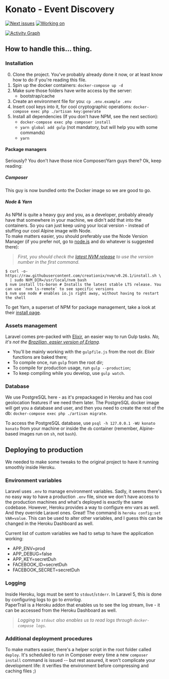 Konato - Event Discovery
========================

[![Next issues](https://badge.waffle.io/konato-events/web.svg?label=ready&title=Next%20issues)](http://waffle.io/konato-events/web)
[![Working on](https://badge.waffle.io/konato-events/web.svg?label=in%20progress&title=Working%20on)](http://waffle.io/konato-events/web)

[![Activity Graph](https://graphs.waffle.io/konato-events/web/throughput.svg)](https://waffle.io/konato-events/web/metrics)


How to handle this... thing.
----------------------------

### Installation
0. Clone the project. You've probably already done it now, or at least know how to do if you're reading this file.
0. Spin up the docker containers: `docker-compose up -d`
0. Make sure those folders have write access by the server:
    - bootstrap/cache
0. Create an environment file for you: `cp .env.example .env`
0. Insert cool keys into it, for cool cryptographic operations: `docker-compose exec php ./artisan key:generate`
0. Install all dependencies (If you don't have NPM, see the next section):
    - `docker-compose exec php composer install`
    - `yarn global add gulp` (not mandatory, but will help you with some commands)
    - `yarn`

#### Package managers
Seriously? You don't have those nice Composer/Yarn guys there? Ok, keep reading:

##### Composer
This guy is now bundled onto the Docker image so we are good to go.

##### Node & Yarn
As NPM is quite a heavy guy and you, as a developer, probably already have that somewhere in your machine, we didn't add that into the containers. So you can just keep using your local version - instead of stuffing our cool Alpine image with Node.  
To make matters easier, you should preferably use the Node Version Manager (if you prefer not, go to [node.js] and do whatever is suggested there):

> _First, you should check the [latest NVM release][nvm-release] to use the version number in the first command._

    $ curl -o- https://raw.githubusercontent.com/creationix/nvm/v0.26.1/install.sh \
      | sudo NVM_DIR=/usr/local/nvm bash
    $ nvm install lts-boron # Installs the latest stable LTS release. You can use `nvm ls-remote` to see specific versions
    $ nvm use node # enables io.js right away, without having to restart the shell
    
To get Yarn, a superset of NPM for package management, take a look at their [install page][yarn].

[node.js]: https://nodejs.org
[nvm-release]: https://github.com/creationix/nvm/releases/latest
[yarn]: https://yarnpkg.com/en/docs/install

### Assets management
Laravel comes pre-packed with [Elixir], an easier way to run Gulp tasks. _No, it's not the [Brazilian, easier version of Erlang][elixir-erlang]._

- You'll be mainly working with the `gulpfile.js` from the root dir. Elixir functions are baked there;
- To compile once, run `gulp` from the root dir;
- To compile for production usage, run `gulp --production`;
- To keep compiling while you develop, use `gulp watch`.

### Database
We use PostgreSQL here - as it's prepackaged in Heroku and has cool geolocation features if we need them later. The PostgreSQL docker image will get you a database and user, and then you need to create the rest of the db: `docker-compose exec php ./artisan migrate`.

To access the PostgreSQL database, use `psql -h 127.0.0.1 -WU konato konato` from your machine or inside the `db` container (remember, Alpine-based images run on `sh`, not `bash`).

Deploying to production
-----------------------
We needed to make some tweaks to the original project to have it running smoothly inside Heroku.

### Environment variables
Laravel uses `.env` to manage environment variables. Sadly, it seems there's no easy way to have a production `.env` file, since we don't have access to the production machines and what's deployed is exactly the same codebase. However, Heroku provides a way to configure env vars as well. And they override Laravel ones. Great! The command is `heroku config:set VAR=value`. This can be used to alter other variables, and I guess this can be changed in the Heroku Dashboard as well.

Current list of custom variables we had to setup to have the application working:

- APP_ENV=prod
- APP_DEBUG=false
- APP_KEY=secretDuh
- FACEBOOK_ID=secretDuh
- FACEBOOK_SECRET=secretDuh

### Logging
Inside Heroku, logs must be sent to `stdout`/`stderr`. In Laravel 5, this is done by configuring logs to go to _errorlog_.  
PaperTrail is a Heroku addon that enables us to see the log stream, live - it can be accessed from the Heroku Dashboard as well.

>_Logging to `stdout` also enables us to read logs through `docker-compose logs`._

### Additional deployment procedures
To make matters easier, there's a helper script in the root folder called `deploy`. It's scheduled to run in Composer every time a new `composer install` command is issued -- but rest assured, it won't complicate your development life: it verifies the environment before compressing and caching files ;)

[elixir]: http://laravel.com/docs/5.1/elixir
[elixir-erlang]: https://en.wikipedia.org/wiki/Elixir_(programming_language)
[semantic ui]: http://semantic-ui.com
[question]: http://stackoverflow.com/questions/32622893
